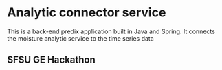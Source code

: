 Analytic connector service
==================================================

This is a back-end predix application built in Java and Spring. It connects the moisture analytic service to the time series data

## SFSU GE Hackathon
